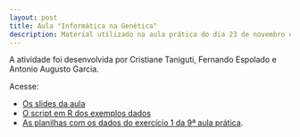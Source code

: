 ```yaml
---
layout: post
title: Aula "Informática na Genética"
description: Material utilizado na aula prática do dia 23 de novembro de 2017 da disciplina de Genética (LGN0215) da graduação da ESALQ.
---
```


A atividade foi desenvolvida por Cristiane Taniguti, Fernando Espolado e Antonio Augusto Garcia.

Acesse:

* [Os slides da aula](https://cristianetaniguti.github.io/aula_genetica/Aula_genetica.html)
* [O script em R dos exemplos dados](https://cristianetaniguti.github.io/aula_genetica/script_aula.R)
* [As planilhas com os dados do exercício 1 da 9ª aula prática](https://cristianetaniguti.github.io/aula_genetica/planilhas.zip).
